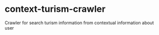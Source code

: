 context-turism-crawler
======================

Crawler for search turism information from contextual information about user
